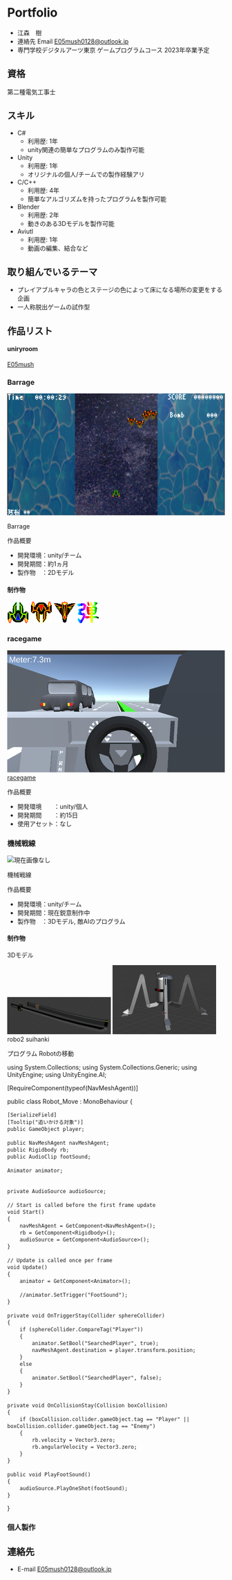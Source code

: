 # Portfolio

- 江森　樹
- 連絡先 Email [E05mush0128@outlook.jp](mailto:E05mush0128@outlook.jp)
- 専門学校デジタルアーツ東京 ゲームプログラムコース 2023年卒業予定

## 資格

第二種電気工事士

## スキル
- C#
  - 利用歴: 1年
  - unity関連の簡単なプログラムのみ製作可能
- Unity
  - 利用歴: 1年
  - オリジナルの個人/チームでの製作経験アリ
- C/C++
  - 利用歴: 4年
  - 簡単なアルゴリズムを持ったプログラムを製作可能
- Blender
  - 利用歴: 2年
  - 動きのある3Dモデルを製作可能
- Aviutl
  - 利用歴: 1年
  - 動画の編集、結合など

## 取り組んでいるテーマ
- プレイアブルキャラの色とステージの色によって床になる場所の変更をする企画
- 一人称脱出ゲームの試作型

## 作品リスト

#### uniryroom

[E05mush](https://unityroom.com/settings/games)

### Barrage

![リンク切れ、もしくは表示ミス](images/game-image.png)

Barrage

作品概要

- 開発環境：unity/チーム
- 開発期間：約1ヵ月
- 製作物　：2Dモデル

#### 制作物

![リンク切れ、もしくは表示ミス](images/chara_1_gif.gif)
![リンク切れ、もしくは表示ミス](images/enemy_1_gif.gif)
![リンク切れ、もしくは表示ミス](images/enemy_2_gif.gif)
![リンク切れ、もしくは表示ミス](images/icon_1.png)

### racegame

[![リンク切れ、もしくは表示ミス](images/race_1.png)](https://unityroom.com/games/race_games)
[racegame](https://unityroom.com/games/race_games)

作品概要

- 開発環境　　：unity/個人
- 開発期間　　：約15日
- 使用アセット：なし

### 機械戦線

![現在画像なし](images/.png)

機械戦線

作品概要

- 開発環境：unity/チーム
- 開発期間：現在鋭意制作中
- 製作物　：3Dモデル, 敵AIのプログラム

#### 制作物
3Dモデル

<img src="images/Katana_1.png" width="240px">
<img src="images/Robot_1.png" width="240px">
<img src="" width="">robo2
<img src="" width="">suihanki

プログラム
Robotの移動

using System.Collections;
using System.Collections.Generic;
using UnityEngine;
using UnityEngine.AI;

[RequireComponent(typeof(NavMeshAgent))]

public class Robot_Move : MonoBehaviour
{

    [SerializeField]
    [Tooltip("追いかける対象")]
    public GameObject player;

    public NavMeshAgent navMeshAgent;
    public Rigidbody rb;
    public AudioClip footSound;

    Animator animator;


    private AudioSource audioSource;

    // Start is called before the first frame update
    void Start()
    {
        navMeshAgent = GetComponent<NavMeshAgent>();
        rb = GetComponent<Rigidbody>();
        audioSource = GetComponent<AudioSource>();
    }

    // Update is called once per frame
    void Update()
    {
        animator = GetComponent<Animator>();

        //animator.SetTrigger("FootSound");
    }

    private void OnTriggerStay(Collider sphereCollider)
    {
        if (sphereCollider.CompareTag("Player"))
        {
            animator.SetBool("SearchedPlayer", true);
            navMeshAgent.destination = player.transform.position;
        }
        else
        {
            animator.SetBool("SearchedPlayer", false);
        }
    }
    
    private void OnCollisionStay(Collision boxCollision)
    {
        if (boxCollision.collider.gameObject.tag == "Player" || boxCollision.collider.gameObject.tag == "Enemy")
        {
            rb.velocity = Vector3.zero;
            rb.angularVelocity = Vector3.zero;
        }
    }

    public void PlayFootSound()
    {
        audioSource.PlayOneShot(footSound);
    }
}


### 個人製作



## 連絡先
- E-mail [E05mush0128@outlook.jp](mailto:E05mush0128@outlook.jp)
